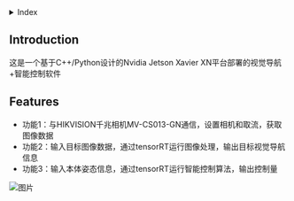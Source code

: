 <details>
<summary>Index</summary>

- [Introduction](#Introduction)
- [Features](#Features)

</details>

## Introduction
这是一个基于C++/Python设计的Nvidia Jetson Xavier XN平台部署的视觉导航+智能控制软件

## Features
- 功能1：与HIKVISION千兆相机MV-CS013-GN通信，设置相机和取流，获取图像数据
- 功能2：输入目标图像数据，通过tensorRT运行图像处理，输出目标视觉导航信息
- 功能3：输入本体姿态信息，通过tensorRT运行智能控制算法，输出控制量

![图片](./img.png)
